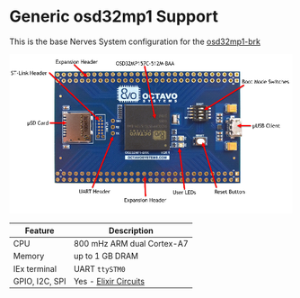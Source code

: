 # Generic osd32mp1 Support

This is the base Nerves System configuration for the [osd32mp1-brk](https://octavosystems.com/octavo_products/osd32mp1-brk/)

![osd32mp1-brk](assets/images/osd32mp1-brk.png)

| Feature              | Description                     |
| -------------------- | ------------------------------- |
| CPU                  | 800 mHz ARM dual Cortex-A7      |
| Memory               | up to 1 GB DRAM                 |
| IEx terminal         | UART `ttySTM0`                  |
| GPIO, I2C, SPI       | Yes - [Elixir Circuits](https://github.com/elixir-circuits) |
